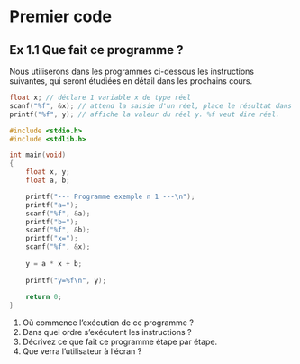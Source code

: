 # Premier code
## Ex 1.1 Que fait ce programme ?

Nous utiliserons dans les programmes ci-dessous les instructions suivantes, qui
seront étudiées en détail dans les prochains cours.

```C
float x; // déclare 1 variable x de type réel
scanf("%f", &x); // attend la saisie d'un réel, place le résultat dans x
printf("%f", y); // affiche la valeur du réel y. %f veut dire réel.
```

```C
#include <stdio.h>
#include <stdlib.h>

int main(void)
{
    float x, y;
    float a, b;

    printf("--- Programme exemple n 1 ---\n");
    printf("a=");
    scanf("%f", &a);
    printf("b=");
    scanf("%f", &b);
    printf("x=");
    scanf("%f", &x);
    
    y = a * x + b;
    
    printf("y=%f\n", y);
    
    return 0;
}
```

1. Où commence l’exécution de ce programme ?
1. Dans quel ordre s’exécutent les instructions ?
1. Décrivez ce que fait ce programme étape par étape.
1. Que verra l’utilisateur à l’écran ?
